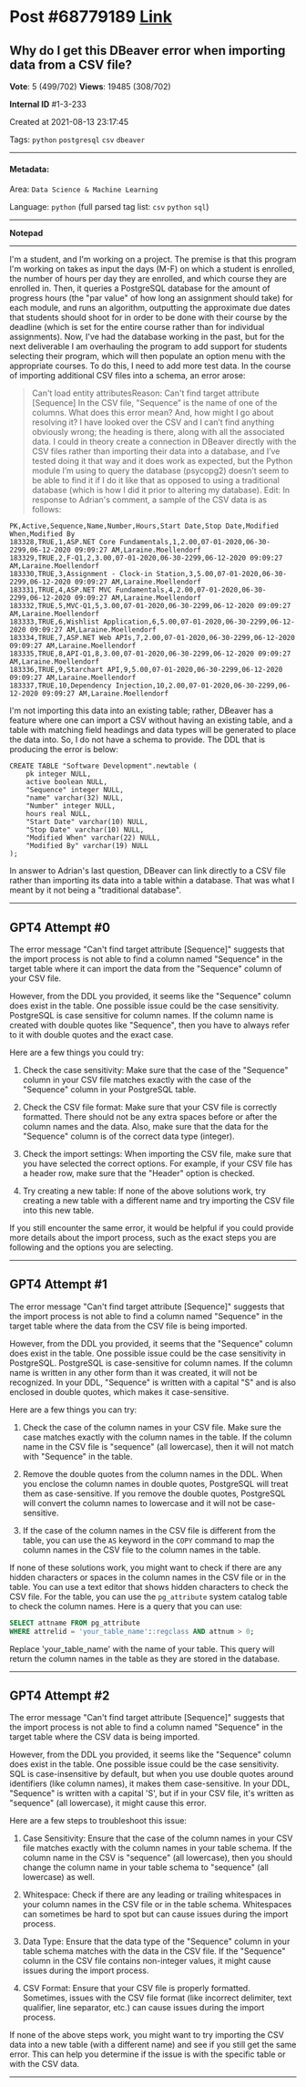 
# Post \#68779189 [Link](https://stackoverflow.com/questions/68779189/)

## Why do I get this DBeaver error when importing data from a CSV file?

**Vote**: 5 (499/702) **Views**: 19485 (308/702) 

**Internal ID** \#1-3-233

Created at 2021-08-13 23:17:45

Tags: `python` `postgresql` `csv` `dbeaver`

----------

#### Metadata:

Area: `Data Science & Machine Learning`

Language: `python` (full parsed tag list: `csv` `python` `sql`)

----------

**Notepad**


----------

I'm a student, and I'm working on a project. The premise is that this program I'm working on takes as input the days (M-F) on which a student is enrolled, the number of hours per day they are enrolled, and which course they are enrolled in. Then, it queries a PostgreSQL database for the amount of progress hours (the "par value" of how long an assignment should take) for each module, and runs an algorithm, outputting the approximate due dates that students should shoot for in order to be done with their course by the deadline (which is set for the entire course rather than for individual assignments).
Now, I've had the database working in the past, but for the next deliverable I am overhauling the program to add support for students selecting their program, which will then populate an option menu with the appropriate courses. To do this, I need to add more test data. In the course of importing additional CSV files into a schema, an error arose:
> Can't load entity attributesReason:
Can't find target attribute [Sequence]
In the CSV file, "Sequence” is the name of one of the columns.
What does this error mean? And, how might I go about resolving it? I have looked over the CSV and I can’t find anything obviously wrong; the heading is there, along with all the associated data. I could in theory create a connection in DBeaver directly with the CSV files rather than importing their data into a database, and I’ve tested doing it that way and it does work as expected, but the Python module I’m using to query the database (psycopg2) doesn’t seem to be able to find it if I do it like that as opposed to using a traditional database (which is how I did it prior to altering my database).
Edit: In response to Adrian's comment, a sample of the CSV data is as follows:
```
PK,Active,Sequence,Name,Number,Hours,Start Date,Stop Date,Modified When,Modified By
183328,TRUE,1,ASP.NET Core Fundamentals,1,2.00,07-01-2020,06-30-2299,06-12-2020 09:09:27 AM,Laraine.Moellendorf
183329,TRUE,2,F-Q1,2,3.00,07-01-2020,06-30-2299,06-12-2020 09:09:27 AM,Laraine.Moellendorf
183330,TRUE,3,Assignment - Clock-in Station,3,5.00,07-01-2020,06-30-2299,06-12-2020 09:09:27 AM,Laraine.Moellendorf
183331,TRUE,4,ASP.NET MVC Fundamentals,4,2.00,07-01-2020,06-30-2299,06-12-2020 09:09:27 AM,Laraine.Moellendorf
183332,TRUE,5,MVC-Q1,5,3.00,07-01-2020,06-30-2299,06-12-2020 09:09:27 AM,Laraine.Moellendorf
183333,TRUE,6,Wishlist Application,6,5.00,07-01-2020,06-30-2299,06-12-2020 09:09:27 AM,Laraine.Moellendorf
183334,TRUE,7,ASP.NET Web APIs,7,2.00,07-01-2020,06-30-2299,06-12-2020 09:09:27 AM,Laraine.Moellendorf
183335,TRUE,8,API-Q1,8,3.00,07-01-2020,06-30-2299,06-12-2020 09:09:27 AM,Laraine.Moellendorf
183336,TRUE,9,Starchart API,9,5.00,07-01-2020,06-30-2299,06-12-2020 09:09:27 AM,Laraine.Moellendorf
183337,TRUE,10,Dependency Injection,10,2.00,07-01-2020,06-30-2299,06-12-2020 09:09:27 AM,Laraine.Moellendorf
```

I'm not importing this data into an existing table; rather, DBeaver has a feature where one can import a CSV without having an existing table, and a table with matching field headings and data types will be generated to place the data into. So, I do not have a schema to provide.
The DDL that is producing the error is below:
```
CREATE TABLE "Software Development".newtable (
    pk integer NULL,
    active boolean NULL,
    "Sequence" integer NULL,
    "name" varchar(32) NULL,
    "Number" integer NULL,
    hours real NULL,
    "Start Date" varchar(10) NULL,
    "Stop Date" varchar(10) NULL,
    "Modified When" varchar(22) NULL,
    "Modified By" varchar(19) NULL
);
```

In answer to Adrian's last question, DBeaver can link directly to a CSV file rather than importing its data into a table within a database. That was what I meant by it not being a "traditional database".


----------
        
## GPT4 Attempt \#0

The error message "Can't find target attribute [Sequence]" suggests that the import process is not able to find a column named "Sequence" in the target table where it can import the data from the "Sequence" column of your CSV file.

However, from the DDL you provided, it seems like the "Sequence" column does exist in the table. One possible issue could be the case sensitivity. PostgreSQL is case sensitive for column names. If the column name is created with double quotes like "Sequence", then you have to always refer to it with double quotes and the exact case.

Here are a few things you could try:

1. Check the case sensitivity: Make sure that the case of the "Sequence" column in your CSV file matches exactly with the case of the "Sequence" column in your PostgreSQL table.

2. Check the CSV file format: Make sure that your CSV file is correctly formatted. There should not be any extra spaces before or after the column names and the data. Also, make sure that the data for the "Sequence" column is of the correct data type (integer).

3. Check the import settings: When importing the CSV file, make sure that you have selected the correct options. For example, if your CSV file has a header row, make sure that the "Header" option is checked.

4. Try creating a new table: If none of the above solutions work, try creating a new table with a different name and try importing the CSV file into this new table.

If you still encounter the same error, it would be helpful if you could provide more details about the import process, such as the exact steps you are following and the options you are selecting.

--------

## GPT4 Attempt \#1

The error message "Can't find target attribute [Sequence]" suggests that the import process is not able to find a column named "Sequence" in the target table where the data from the CSV file is being imported. 

However, from the DDL you provided, it seems that the "Sequence" column does exist in the table. One possible issue could be the case sensitivity in PostgreSQL. PostgreSQL is case-sensitive for column names. If the column name is written in any other form than it was created, it will not be recognized. In your DDL, "Sequence" is written with a capital "S" and is also enclosed in double quotes, which makes it case-sensitive.

Here are a few things you can try:

1. Check the case of the column names in your CSV file. Make sure the case matches exactly with the column names in the table. If the column name in the CSV file is "sequence" (all lowercase), then it will not match with "Sequence" in the table.

2. Remove the double quotes from the column names in the DDL. When you enclose the column names in double quotes, PostgreSQL will treat them as case-sensitive. If you remove the double quotes, PostgreSQL will convert the column names to lowercase and it will not be case-sensitive.

3. If the case of the column names in the CSV file is different from the table, you can use the `AS` keyword in the `COPY` command to map the column names in the CSV file to the column names in the table.

If none of these solutions work, you might want to check if there are any hidden characters or spaces in the column names in the CSV file or in the table. You can use a text editor that shows hidden characters to check the CSV file. For the table, you can use the `pg_attribute` system catalog table to check the column names. Here is a query that you can use:

```sql
SELECT attname FROM pg_attribute 
WHERE attrelid = 'your_table_name'::regclass AND attnum > 0;
```

Replace 'your_table_name' with the name of your table. This query will return the column names in the table as they are stored in the database.

--------

## GPT4 Attempt \#2

The error message "Can't find target attribute [Sequence]" suggests that the import process is not able to find a column named "Sequence" in the target table where the CSV data is being imported. 

However, from the DDL you provided, it seems like the "Sequence" column does exist in the table. One possible issue could be the case sensitivity. SQL is case-insensitive by default, but when you use double quotes around identifiers (like column names), it makes them case-sensitive. In your DDL, "Sequence" is written with a capital 'S', but if in your CSV file, it's written as "sequence" (all lowercase), it might cause this error.

Here are a few steps to troubleshoot this issue:

1. Case Sensitivity: Ensure that the case of the column names in your CSV file matches exactly with the column names in your table schema. If the column name in the CSV is "sequence" (all lowercase), then you should change the column name in your table schema to "sequence" (all lowercase) as well.

2. Whitespace: Check if there are any leading or trailing whitespaces in your column names in the CSV file or in the table schema. Whitespaces can sometimes be hard to spot but can cause issues during the import process.

3. Data Type: Ensure that the data type of the "Sequence" column in your table schema matches with the data in the CSV file. If the "Sequence" column in the CSV file contains non-integer values, it might cause issues during the import process.

4. CSV Format: Ensure that your CSV file is properly formatted. Sometimes, issues with the CSV file format (like incorrect delimiter, text qualifier, line separator, etc.) can cause issues during the import process.

If none of the above steps work, you might want to try importing the CSV data into a new table (with a different name) and see if you still get the same error. This can help you determine if the issue is with the specific table or with the CSV data.

--------
